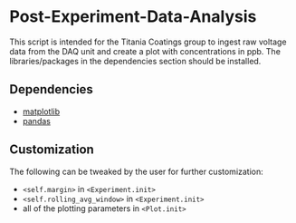 # Post-Experiment-Data-Analysis
This script is intended for the Titania Coatings group to ingest raw voltage data from the DAQ unit and create a plot with concentrations in ppb. The libraries/packages in the dependencies section should be installed.

## Dependencies
* [matplotlib](https://matplotlib.org/)
* [pandas](http://pandas.pydata.org/)

## Customization
The following can be tweaked by the user for further customization:
* `<self.margin>` in `<Experiment.init>`
* `<self.rolling_avg_window>` in `<Experiment.init>`
* all of the plotting parameters in `<Plot.init>`
